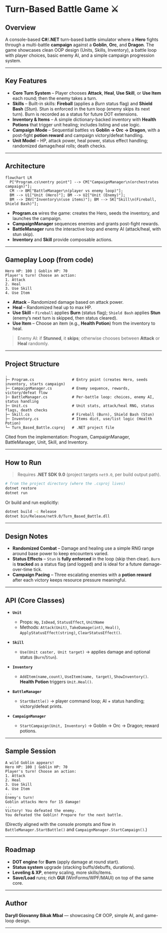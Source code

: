 # Turn-Based Battle Game ⚔️

## **Overview**

A console-based **C#**/**.NET** turn-based battle simulator where a **Hero** fights through a multi-battle **campaign** against a **Goblin**, **Orc**, and **Dragon**. The game showcases clean OOP design (Units, Skills, Inventory), a battle loop with player choices, basic enemy AI, and a simple campaign progression system. &#x20;

---

## **Key Features**

* **Core Turn System** – Player chooses **Attack**, **Heal**, **Use Skill**, or **Use Item** each round; then the enemy takes a turn.&#x20;
* **Skills** – Built-in skills: **Fireball** (applies a *Burn* status flag) and **Shield Bash** (*Stun*). Stun is enforced in the turn loop (enemy skips its next turn). Burn is recorded as a status for future DOT extensions. &#x20;
* **Inventory & Items** – A simple dictionary-backed inventory with **Health Potions** that trigger unit healing; includes listing and use logic.&#x20;
* **Campaign Mode** – Sequential battles vs **Goblin → Orc → Dragon**, with a post-fight **potion reward** and campaign victory/defeat handling.&#x20;
* **Unit Model** – HP, attack power, heal power, status effect handling; randomized damage/heal rolls; death checks.&#x20;

---

## **Architecture**

```mermaid
flowchart LR
  P["Program.cs\nentry point"] --> CM["CampaignManager\n(orchestrates campaign)"];
  CM --> BM["BattleManager\n(player vs enemy loop)"];
  BM --> U1["Unit (Hero)"]; BM --> U2["Unit (Enemy)"];
  BM --> INV["Inventory\n(use items)"]; BM --> SK["Skill\n(Fireball, Shield Bash)"];
```

* **Program.cs** wires the game: creates the Hero, seeds the inventory, and launches the campaign.&#x20;
* **CampaignManager** sequences enemies and grants post-fight rewards.&#x20;
* **BattleManager** runs the interactive loop and enemy AI (attack/heal, with stun skip).&#x20;
* **Inventory** and **Skill** provide composable actions. &#x20;

---

## **Gameplay Loop (from code)**

```text
Hero HP: 100 | Goblin HP: 70
Player's turn! Choose an action:
1. Attack
2. Heal
3. Use Skill
4. Use Item
```

* **Attack** – Randomized damage based on attack power.&#x20;
* **Heal** – Randomized heal up to max HP.&#x20;
* **Use Skill** – `Fireball` applies **Burn** (status flag); `Shield Bash` applies **Stun** (enemy’s next turn is skipped, then status cleared). &#x20;
* **Use Item** – Choose an item (e.g., **Health Potion**) from the inventory to heal.&#x20;

> Enemy AI: if **Stunned**, it **skips**; otherwise chooses between **Attack** or **Heal** randomly.&#x20;

---

## **Project Structure**

```
.
├─ Program.cs                 # Entry point (creates Hero, seeds inventory, starts campaign)
├─ CampaignManager.cs         # Enemy sequence, rewards, victory/defeat flow
├─ BattleManager.cs           # Per-battle loop: choices, enemy AI, status handling
├─ Unit.cs                    # Unit stats, attack/heal RNG, status flags, death checks
├─ Skill.cs                   # Fireball (Burn), Shield Bash (Stun)
├─ Inventory.cs               # Items dict, use/list logic (Health Potion)
└─ Turn_Based_Battle.csproj   # .NET project file
```

Cited from the implementation: Program, CampaignManager, BattleManager, Unit, Skill, and Inventory.     &#x20;

---

## **How to Run**

> Requires **.NET SDK 9.0** (project targets `net9.0`, per build output path).

```bash
# from the project directory (where the .csproj lives)
dotnet restore
dotnet run
```

Or build and run explicitly:

```bash
dotnet build -c Release
dotnet bin/Release/net9.0/Turn_Based_Battle.dll
```

---

## **Design Notes**

* **Randomized Combat** – Damage and healing use a simple RNG range around base power to keep encounters varied.&#x20;
* **Status Effects** – `Stun` is **fully enforced** in the loop (skip then clear). `Burn` is **tracked** as a status flag (and logged) and is ideal for a future damage-over-time tick. &#x20;
* **Campaign Pacing** – Three escalating enemies with a **potion reward** after each victory keeps resource pressure meaningful.&#x20;

---

## **API (Core Classes)**

* **`Unit`**

  * Props: `Hp`, `IsDead`, `StatusEffect`, `UnitName`
  * Methods: `Attack(Unit)`, `TakeDamage(int)`, `Heal()`, `ApplyStatusEffect(string)`, `ClearStatusEffect()`.&#x20;

* **`Skill`**

  * `Use(Unit caster, Unit target)` → applies damage and optional status (`Burn`/`Stun`).&#x20;

* **`Inventory`**

  * `AddItem(name,count)`, `UseItem(name, target)`, `ShowInventory()`. **Health Potion** triggers `Unit.Heal()`.&#x20;

* **`BattleManager`**

  * `StartBattle()` → player command loop; AI + status handling; victory/defeat prints.&#x20;

* **`CampaignManager`**

  * `StartCampaign(Unit, Inventory)` → Goblin → Orc → Dragon; reward potions.&#x20;

---

## **Sample Session**

```text
A wild Goblin appears!
Hero HP: 100 | Goblin HP: 70
Player's turn! Choose an action:
1. Attack
2. Heal
3. Use Skill
4. Use Item
...
Enemy's turn!
Goblin attacks Hero for 15 damage!
...
Victory! You defeated the enemy.
You defeated the Goblin! Prepare for the next battle.
```

(Directly aligned with the console prompts and flow in `BattleManager.StartBattle()` and `CampaignManager.StartCampaign()`.) &#x20;

---

## **Roadmap**

* **DOT engine** for **Burn** (apply damage at round start).
* **Status system** upgrade (stacking buffs/debuffs, durations).
* **Leveling & XP**, enemy scaling, more skills/items.
* **Save/Load** runs; rich **GUI** (WinForms/WPF/MAUI) on top of the same core.

---

## **Author**

**Daryll Giovanny Bikak Mbal** — showcasing C# OOP, simple AI, and game-loop design.

---
